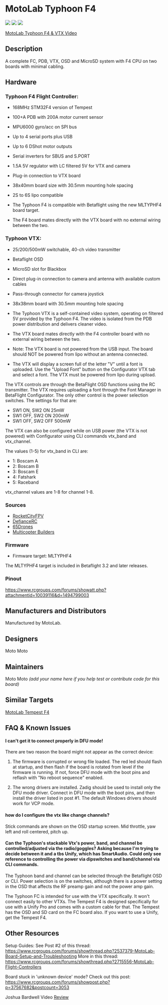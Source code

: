 # MotoLab Typhoon F4

![](http://gdurl.com/GGSY)
![](http://gdurl.com/9Idm)
![](https://static.rcgroups.net/forums/attachments/4/5/2/0/2/8/a10021635-46-IMG_20170507_155528.jpg)

[MotoLab Typhoon F4 & VTX Video](https://www.youtube.com/watch?v=h0VcUPcgi8A)

## Description

A complete FC, PDB, VTX, OSD and MicroSD system with F4 CPU on two boards with minimal cabling.

## Hardware

### Typhoon F4 Flight Controller:

- 168MHz STM32F4 version of Tempest
- 100+A PDB with 200A motor current sensor
- MPU6000 gyro/acc on SPI bus
- Up to 4 serial ports plus USB
- Up to 6 DShot motor outputs
- Serial inverters for SBUS and S.PORT
- 1.5A 5V regulator with LC filtered 5V for VTX and camera
- Plug-in connection to VTX board
- 38x40mm board size with 30.5mm mounting hole spacing
- 2S to 6S lipo compatible

- The Typhoon F4 is compatible with Betaflight using the new MLTYPHF4 board target.
- The F4 board mates directly with the VTX board with no external wiring between the two.

### Typhoon VTX:

- 25/200/500mW switchable, 40-ch video transmitter
- Betaflight OSD
- MicroSD slot for Blackbox
- Direct plug-in connection to camera and antenna with available custom cables
- Pass-through connector for camera joystick
- 38x38mm board with 30.5mm mounting hole spacing

- The Typhoon VTX is a self-contained video system, operating on filtered 5V provided by the Typhoon F4. The video is isolated from the PDB power distribution and delivers cleaner video.

- The VTX board mates directly with the F4 controller board with no external wiring between the two.

- Note: The VTX board is not powered from the USB input. The board should NOT be powered from lipo without an antenna connected.

- The VTX will display a screen full of the letter "V" until a font is uploaded. Use the "Upload Font" button on the Configurator VTX tab and select a font. The VTX must be powered from lipo during upload.

The VTX controls are through the BetaFlight OSD functions using the RC transmitter. The VTX requires uploading a font through the Font Manager in BetaFlight Configurator. The only other control is the power selection switches. The settings for that are:

- SW1 ON, SW2 ON 25mW
- SW1 OFF, SW2 ON 200mW
- SW1 OFF, SW2 OFF 500mW

The VTX can also be configured while on USB power (the VTX is not powered) with Configurator using CLI commands vtx_band and vtx_channel.

The values (1-5) for vtx_band in CLI are:

- 1: Boscam A
- 2: Boscam B
- 3: Boscam E
- 4: Fatshark
- 5: Raceband

vtx_channel values are 1-8 for channel 1-8.

### Sources

- [RocketCityFPV](http://www.rocketcityfpv.com/Motolab-TyphoonF4-Flight-Controller_p_77.html)
- [DefianceRC](https://www.defiancerc.com/collections/flight-controller/products/motolab-typhoon-f4-flight-controller-vtx-combo)
- [65Drones](https://www.65drones.com/products/motolab-typhoon-f4-flight-controller-and-typhoon-vtx)
- [Multicopter Builders](https://multicopterbuilders.com/products/motolab-tempest-f4-flight-controller-fc)

### Firmware

- Firmware target: MLTYPHF4

The MLTYPHF4 target is included in Betaflight 3.2 and later releases.

### Pinout

https://www.rcgroups.com/forums/showatt.php?attachmentid=10039116&d=1494799003

## Manufacturers and Distributors

Manufactured by MotoLab.

## Designers

Moto Moto

## Maintainers

Moto Moto
_(add your name here if you help test or contribute code for this board)_

## Similar Targets

[MotoLab Tempest F4](MLTEMPF4)

## FAQ & Known Issues

#### I can't get it to connect properly in DFU mode!

There are two reason the board might not appear as the correct device:

1. The firmware is corrupted or wrong file loaded. The red led should flash at startup, and then flash if the board is rotated from level if the firmware is running. If not, force DFU mode with the boot pins and reflash with "No reboot sequence" enabled.

2. The wrong drivers are installed. Zadig should be used to install only the DFU mode driver. Connect in DFU mode with the boot pins, and then install the driver listed in post #1. The default Windows drivers should work for VCP mode.

#### how do I configure the vtx like change channels?

Stick commands are shown on the OSD startup screen. Mid throttle, yaw left and roll centered, pitch up.

#### Can the Typhoon's stackable Vtx's power, band, and channel be controlled/adjusted via the radio/goggles? Asking because I'm trying to decide between it and a tbs Unify, which has SmartAudio. Could only see reference to controlling the power via dipswitches and band/channel via CLI commands.

The Typhoon band and channel can be selected through the Betaflight OSD or CLI. Power selection is on the switches, although there is a power setting in the OSD that affects the RF preamp gain and not the power amp gain.

The Typhoon FC is intended for use with the VTX specifically. It won't connect easily to other VTXs. The Tempest F4 is designed specifically for use with a Unify Pro and comes with a custom cable for that. The Tempest has the OSD and SD card on the FC board also. If you want to use a Unify, get the Tempest F4.

## Other Resources

Setup Guides:
See Post #2 of this thread:
https://www.rcgroups.com/forums/showthread.php?2537379-MotoLab-Board-Setup-and-Troubleshooting
More in this thread:
https://www.rcgroups.com/forums/showthread.php?2715556-MotoLab-Flight-Controllers

Board stuck in 'unknown device' mode? Check out this post:
https://www.rcgroups.com/forums/showpost.php?p=37567682&postcount=3053

Joshua Bardwell Video [Review](https://www.youtube.com/watch?v=dD7Hla63Xho)
